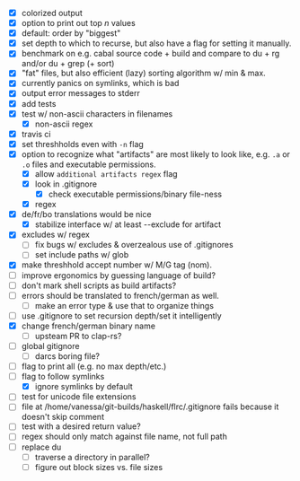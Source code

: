 - [x] colorized output
- [x] option to print out top *n* values
- [x] default: order by "biggest"
- [x] set depth to which to recurse, but also have a flag for setting it
  manually.
- [x] benchmark on e.g. cabal source code + build and compare to du + rg and/or
  du + grep (+ sort)
- [x] "fat" files, but also efficient (lazy) sorting algorithm w/ min & max.
- [x] currently panics on symlinks, which is bad
- [x] output error messages to stderr
- [x] add tests
- [x] test w/ non-ascii characters in filenames
  - [x] non-ascii regex
- [x] travis ci
- [x] set threshholds even with `-n` flag
- [x] option to recognize what "artifacts" are most likely to look like, e.g. `.a` or
  `.o` files and executable permissions.
  - [x] allow `additional artifacts regex` flag
  - [x] look in .gitignore
    - [x] check executable permissions/binary file-ness
  - [x] regex
- [x] de/fr/bo translations would be nice
  - [x] stabilize interface w/ at least --exclude for artifact
- [x] excludes w/ regex
  - [ ] fix bugs w/ excludes & overzealous use of .gitignores
  - [ ] set include paths w/ glob
- [x] make threshhold accept number w/ M/G tag (nom).
- [ ] improve ergonomics by guessing language of build?
- [ ] don't mark shell scripts as build artifacts?
- [ ] errors should be translated to french/german as well.
  - [ ] make an error type & use that to organize things
- [ ] use .gitignore to set recursion depth/set it intelligently
- [x] change french/german binary name
  - [ ] upsteam PR to clap-rs?
- [ ] global gitignore
  - [ ] darcs boring file?
- [ ] flag to print all (e.g. no max depth/etc.)
- [ ] flag to follow symlinks
  - [x] ignore symlinks by default
- [ ] test for unicode file extensions
- [ ] file at /home/vanessa/git-builds/haskell/flrc/.gitignore fails because it
  doesn't skip comment
- [ ] test with a desired return value?
- [ ] regex should only match against file name, not full path
- [ ] replace du
  - [ ] traverse a directory in parallel?
  - [ ] figure out block sizes vs. file sizes
